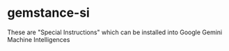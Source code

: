 # gemstance-si
These are "Special Instructions" which can be installed into Google Gemini Machine Intelligences

